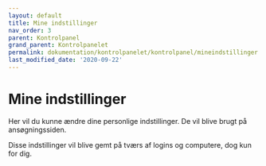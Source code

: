 ```yaml
---
layout: default
title: Mine indstillinger
nav_order: 3
parent: Kontrolpanel
grand_parent: Kontrolpanelet
permalink: dokumentation/kontrolpanelet/kontrolpanel/mineindstillinger
last_modified_date: '2020-09-22'
---
```


# Mine indstillinger

Her vil du kunne ændre dine personlige indstillinger.
De vil blive brugt på ansøgningssiden.

Disse indstillinger vil blive gemt på tværs af logins og computere, dog kun for dig.
